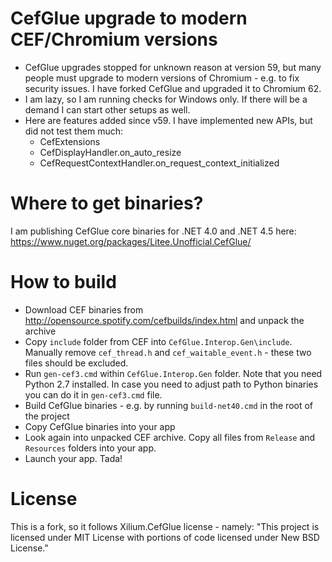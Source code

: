 # CefGlue upgrade to modern CEF/Chromium versions

* CefGlue upgrades stopped for unknown reason at version 59, but many people must upgrade to modern versions of Chromium - e.g. to fix security issues. I have forked CefGlue and upgraded it to Chromium 62.
* I am lazy, so I am running checks for Windows only. If there will be a demand I can start other setups as well.
* Here are features added since v59. I have implemented new APIs, but did not test them much:
    * CefExtensions
    * CefDisplayHandler.on\_auto\_resize
    * CefRequestContextHandler.on\_request\_context_initialized

# Where to get binaries?

I am publishing CefGlue core binaries for .NET 4.0 and .NET 4.5 here: https://www.nuget.org/packages/Litee.Unofficial.CefGlue/

# How to build

* Download CEF binaries from http://opensource.spotify.com/cefbuilds/index.html and unpack the archive
* Copy `include` folder from CEF into `CefGlue.Interop.Gen\include`. Manually remove `cef_thread.h` and `cef_waitable_event.h` - these two files should be excluded.
* Run `gen-cef3.cmd` within `CefGlue.Interop.Gen` folder. Note that you need Python 2.7 installed. In case you need to adjust path to Python binaries you can do it in `gen-cef3.cmd` file.
* Build CefGlue binaries - e.g. by running `build-net40.cmd` in the root of the project
* Copy CefGlue binaries into your app
* Look again into unpacked CEF archive. Copy all files from `Release` and `Resources` folders into your app.
* Launch your app. Tada!

# License

This is a fork, so it follows Xilium.CefGlue license - namely: "This project is licensed under MIT License with portions of code licensed under New BSD License."